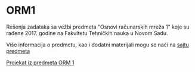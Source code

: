 # ORM1

Rešenja zadataka sa vežbi predmeta "Osnovi računarskih mreža 1" koje su rađene 2017. godine na Fakultetu Tehničkih nauka u Novom Sadu.   

Više informacija o predmetu, kao i dodatni materijali mogu se naći na [sajtu predmeta](http://www.rt-rk.uns.ac.rs/predmeti/e2/orm-1-osnovi-ra%C4%8Dunarskih-mre%C5%BEa-1)

[Projekat iz predmeta ORM 1](http://github.com/randomCharacter/gomoku)
